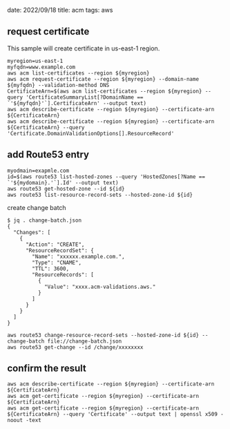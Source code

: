 date: 2022/09/18
title: acm
tags: aws

## request certificate

This sample will create certificate in us-east-1 region.

    myregion=us-east-1
    myfqdn=www.example.com
    aws acm list-certificates --region ${myregion}
    aws acm request-certificate --region ${myregion} --domain-name ${myfqdn} --validation-method DNS
    CertificateArn=$(aws acm list-certificates --region ${myregion} --query 'CertificateSummaryList[?DomainName == `'${myfqdn}'`].CertificateArn' --output text)
    aws acm describe-certificate --region ${myregion} --certificate-arn ${CertificateArn}
    aws acm describe-certificate --region ${myregion} --certificate-arn ${CertificateArn} --query 'Certificate.DomainValidationOptions[].ResourceRecord'

## add Route53 entry

    myodmain=exapmle.com
    id=$(aws route53 list-hosted-zones --query 'HostedZones[?Name == `'${mydomain}.'`].Id' --output text)
    aws route53 get-hosted-zone --id ${id}
    aws route53 list-resource-record-sets --hosted-zone-id ${id}

create change batch

```
$ jq . change-batch.json 
{
  "Changes": [
    {
      "Action": "CREATE",
      "ResourceRecordSet": {
        "Name": "xxxxxx.example.com.",
        "Type": "CNAME",
        "TTL": 3600,
        "ResourceRecords": [
          {
            "Value": "xxxx.acm-validations.aws."
          }
        ]
      }
    }
  ]
}
```

    aws route53 change-resource-record-sets --hosted-zone-id ${id} --change-batch file://change-batch.json
    aws route53 get-change --id /change/xxxxxxxx

## confirm the result

    aws acm describe-certificate --region ${myregion} --certificate-arn ${CertificateArn}
    aws acm get-certificate --region ${myregion} --certificate-arn ${CertificateArn}
    aws acm get-certificate --region ${myregion} --certificate-arn ${CertificateArn} --query 'Certificate' --output text | openssl x509 -noout -text

